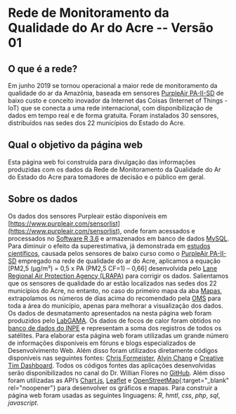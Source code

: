 # Rede de Monitoramento da Qualidade do Ar do Acre -- Versão 01

## O que é a rede?
Em junho 2019 se tornou operacional a maior rede de monitoramento da qualidade do ar da Amazônia, baseada em sensores [PurpleAir PA-II-SD](https://www2.purpleair.com/products/purpleair-pa-ii-sd) de baixo custo e conceito inovador da Internet das Coisas (Internet of Things - IoT) que se conecta a uma rede internacional, com disponibilização de dados em tempo real e de forma gratuita. Foram instalados 30 sensores, distribuídos nas sedes dos 22 municípios do Estado do Acre.

## Qual o objetivo da página web
Esta página web foi construída para divulgação das informações produzidas com os dados da Rede de Monitoramento da Qualidade do Ar do Estado do Acre para tomadores de decisão e o público em geral. 

## Sobre os dados
Os dados dos sensores Purpleair estão disponíveis em [https://www.purpleair.com/sensorlist](https://www.purpleair.com/sensorlist), onde foram acessados e processados no [Software R 3.6](https://www.r-project.org/) e armazenados em banco de dados [MySQL](https://www.mysql.com/). Para diminuir o efeito da superestimativa, já demonstrada em [estudos científicos](https://doi.org/10.1016/j.atmosenv.2019.116946), causada pelos sensores de baixo curso como o [PurpleAir PA-II-SD](https://www2.purpleair.com/products/purpleair-pa-ii-sd) empregado na rede de qualidade do ar do Acre, aplicamos a equação [PM2,5 (µg/m³) = 0,5 x PA (PM2,5 CF=1) – 0,66] desenvolvida pelo [Lane Regional Air Protection Agency (LRAPA)](https://www.lrapa.org/DocumentCenter/View/4147/PurpleAir-Correction-Summary) para corrigir os dados. Salientamos que os sensores de qualidade do ar estão localizados nas sedes dos 22 municípios do Acre, no entanto, no caso do primeiro mapa da aba [Mapas](www.acrequalidadedoar.info/dashboardMaps.php), extrapolamos os números de dias acima do recomendado pela [OMS](https://www.who.int/eportuguese/countries/bra/pt/) para toda a área do município, apenas para melhorar a visualização dos dados.
Os dados de desmatamento apresentados na nesta página web foram produzidos pelo [LabGAMA](https://www.facebook.com/labgamaufac). Os dados de focos de calor foram obtidos no [banco de dados do INPE](http://queimadas.dgi.inpe.br/queimadas/bdqueimadas/) e representam a soma dos registros de todos os satélites.
Para elaborar esta página web foram utilizadas um grande número de informações disponíveis em fóruns e blogs especializados de Desenvolvimento Web. Além disso foram utilizados diretamente códigos disponíveis nas seguintes fontes: [Chris Formeister](https://www.wxforum.net/index.php?topic=33482.0), [Alvin Chang](https://github.com/handsondataviz/leaflet-map-polygon-tabs/) e [Creative Tim Dashboard](https://creative-tim.com/live/paper-dashboard-2). Todos os códigos fontes das aplicações desenvolvidas serão disponibilizados no canal do Dr. Willian Flores no [GitHub](https://github.com/willianflores). Além disso foram utilizadas as API’s [Chart.js](https://www.chartjs.org/), [Leaflet](http://leafletjs.com) e [OpenStreetMap](http://www.openstreetmap.org/copyright){:target="_blank" rel="noopener"} para desenvolver os gráficos e mapas.
Para construir a página web foram usadas as seguintes linguagens: *R*, *hmtl*, *css*, *php*, *sql*, *javascript*.



